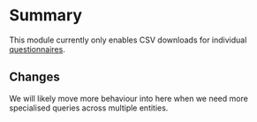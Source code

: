 # Summary

This module currently only enables CSV downloads for individual [questionnaires](lib/advisor/questionnaire/README.md).

## Changes

We will likely move more behaviour into here when we need more specialised queries across multiple entities.
